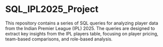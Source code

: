 # SQL_IPL2025_Project
This repository contains a series of SQL queries for analyzing player data from the Indian Premier League (IPL) 2025. The queries are designed to extract key insights from the IPL players table, focusing on player pricing, team-based comparisons, and role-based analysis.
